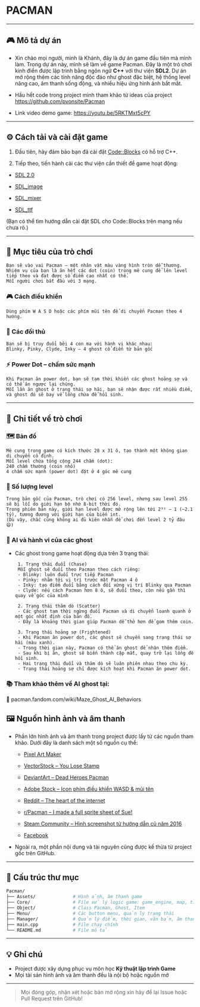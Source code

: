 # PACMAN


---

## 🎮 Mô tả dự án

- Xin chào mọi người, mình là Khánh, đây là dự án game đầu tiên mà mình làm. Trong dự án này, mình sẽ làm về game Pacman. Đây là một trò chơi kinh điển được lập trình bằng ngôn ngữ **C++** với thư viện **SDL2**. Dự án mở rộng thêm các tính năng độc đáo như ghost đặc biệt, hệ thống level nâng cao, âm thanh sống động, và nhiều hiệu ứng hình ảnh bắt mắt.

- Hầu hết code trong project mình tham khảo từ ideas của project https://github.com/pvonsite/Pacman
- Link video demo game: https://youtu.be/5RKTMxt5cPY
---

## ⚙️ Cách tải và cài đặt game

1. Đầu tiên, hãy đảm bảo bạn đã cài đặt [Code::Blocks](http://www.codeblocks.org/downloads/26) có hỗ trợ C++.

2. Tiếp theo, tiến hành cài các thư viện cần thiết để game hoạt động:

  - [SDL 2.0](https://github.com/libsdl-org/SDL/releases/latest)
  
  - [SDL_image](https://github.com/libsdl-org/SDL_image/releases/latest)
  
  - [SDL_mixer](https://github.com/libsdl-org/SDL_mixer/releases/latest)

  - [SDL_ttf](https://github.com/libsdl-org/SDL_ttf/releases/latest)

(Bạn có thể tìm hướng dẫn cài đặt SDL cho Code::Blocks trên mạng nếu chưa rõ.)

---

## 🎯 Mục tiêu của trò chơi
    Bạn sẽ vào vai Pacman – một nhân vật màu vàng hình tròn dễ thương. 
    Nhiệm vụ của bạn là ăn hết các dot (coin) trong mê cung để lên level tiếp theo và đạt được số điểm cao nhất có thể. 
    Mỗi người chơi bắt đầu với 3 mạng.

### 🎮 Cách điều khiển
    Dùng phím W A S D hoặc các phím mũi tên để di chuyển Pacman theo 4 hướng.


### 👻 Các đối thủ
    Bạn sẽ bị truy đuổi bởi 4 con ma với hành vi khác nhau:
    Blinky, Pinky, Clyde, Inky – 4 ghost cổ điển từ bản gốc

### ⚡ Power Dot – chấm sức mạnh
    Khi Pacman ăn power dot, bạn sẽ tạm thời khiến các ghost hoảng sợ và có thể ăn ngược lại chúng. 
    Mỗi lần ăn ghost ở trạng thái sợ hãi, bạn sẽ nhận được rất nhiều điểm, và ghost đó sẽ bay về lồng chứa để hồi sinh.

---

## 🧩 Chi tiết về trò chơi
### 🗺️ Bản đồ
    Mê cung trong game có kích thước 28 x 31 ô, tạo thành một không gian di chuyển cố định.
    Mỗi level chứa tổng cộng 244 chấm (dot):
    240 chấm thường (coin nhỏ)
    4 chấm sức mạnh (power dot) đặt ở 4 góc mê cung


### 🔢 Số lượng level
    Trong bản gốc của Pacman, trò chơi có 256 level, nhưng sau level 255 sẽ bị lỗi do giới hạn bộ nhớ 8-bit thời đó.
    Trong phiên bản này, giới hạn level được mở rộng lên tới 2³¹ − 1 (~2.1 tỷ), tương đương với giới hạn của biến int.
    (Dù vậy, chắc cũng không ai đủ kiên nhẫn để chơi đến level 2 tỷ đâu 😄)


### 👻 AI và hành vi của các ghost
-  Các ghost trong game hoạt động dựa trên 3 trạng thái:

        1. Trạng thái đuổi (Chase)
        Mỗi ghost sẽ đuổi theo Pacman theo cách riêng:
        - Blinky: luôn đuổi trực tiếp Pacman
        - Pinky: nhằm tới vị trí trước mặt Pacman 4 ô
        - Inky: tạo điểm đuổi bằng cách đối xứng vị trí Blinky qua Pacman
        - Clyde: nếu cách Pacman hơn 8 ô, sẽ đuổi theo, còn nếu gần thì quay về góc của mình
        
        2. Trạng thái thăm dò (Scatter)
        - Các ghost tạm thời ngừng đuổi Pacman và di chuyển loanh quanh ở một góc nhất định của bản đồ.
        - Đây là khoảng thời gian giúp Pacman dễ thở hơn để gom thêm coin.
        
        3. Trạng thái hoảng sợ (Frightened)
        - Khi Pacman ăn power dot, các ghost sẽ chuyển sang trạng thái sợ hãi (màu xanh).
        - Trong thời gian này, Pacman có thể ăn ghost để nhận thêm điểm.
        - Sau khi bị ăn, ghost sẽ biến thành cặp mắt, quay trở lại lồng để hồi sinh.
        - Hai trạng thái đuổi và thăm dò sẽ luân phiên nhau theo chu kỳ.
        - Trạng thái hoảng sợ chỉ được kích hoạt khi Pacman ăn power dot.


### 📚 Tham khảo thêm về AI ghost tại:
🔗 pacman.fandom.com/wiki/Maze_Ghost_AI_Behaviors


## 🖼️ Nguồn hình ảnh và âm thanh

-  Phần lớn hình ảnh và âm thanh trong project được lấy từ các nguồn tham khảo. Dưới đây là danh sách một số nguồn cụ thể:

    -  [Pixel Art Maker](http://pixelartmaker.com/art/5adcfa718020edf)

    -  [VectorStock – You Lose Stamp](https://www.vectorstock.com/royalty-free-vector/you-lose-rubber-stamp-vector-17695736)
    
    -  [DeviantArt – Dead Heroes Pacman](https://www.deviantart.com/friendbeard/art/Dead-Heroes-Pacman-511878694)
    
    -  [Adobe Stock – Icon phím điều khiển WASD & mũi tên](https://stock.adobe.com/vn/images/keyboard-button-arrow-and-wasd-set-icon-simple-minimal-flat-vector-for-app-and-web/403028677)
    
    -  [Reddit – The heart of the internet](https://www.reddit.com/r/Pacman/comments/10hbu44/comment/j57m04a/?utm_source=share&utm_medium=web2x&context=3)
    
    -  [r/Pacman – I made a full sprite sheet of Sue!](https://www.reddit.com/r/Pacman/comments/xv0pv1/i_made_a_full_sprite_sheet_of_sue/)
    
    -  [Steam Community – Hình screenshot từ hướng dẫn cũ năm 2016](https://steamcommunity.com/sharedfiles/filedetails/?id=2083778829&insideModal=1)
    
    -  [Facebook](https://www.facebook.com/EWScrippsCo/photos/the-society-of-professional-journalists-has-selected-newsy-as-the-recipient-of-a/4781989881816534/)

-  Ngoài ra, một phần nội dung và tài nguyên cũng được kế thừa từ project gốc trên GitHub.

---

## 📁 Cấu trúc thư mục

```bash
Pacman/
├── Assets/              # Hình ảnh, âm thanh game
├── Core/                # File xử lý logic game: game_engine, map, tick_manager...
├── Object/              # Class Pacman, Ghost, Item
├── Menu/                # Các button menu, quản lý trạng thái
├── Manager/             # Quản lý điểm, thời gian, văn bản, âm thanh
├── main.cpp             # File chạy chính
└── README.md            # File mô tả
```

---

## 💡 Ghi chú

- Project được xây dựng phục vụ môn học **Kỹ thuật lập trình Game**
- Mọi tài sản hình ảnh và âm thanh đều là nội bộ hoặc nguồn mở

---

> Mọi đóng góp, nhận xét hoặc bản mở rộng xin hãy để lại Issue hoặc Pull Request trên GitHub!

